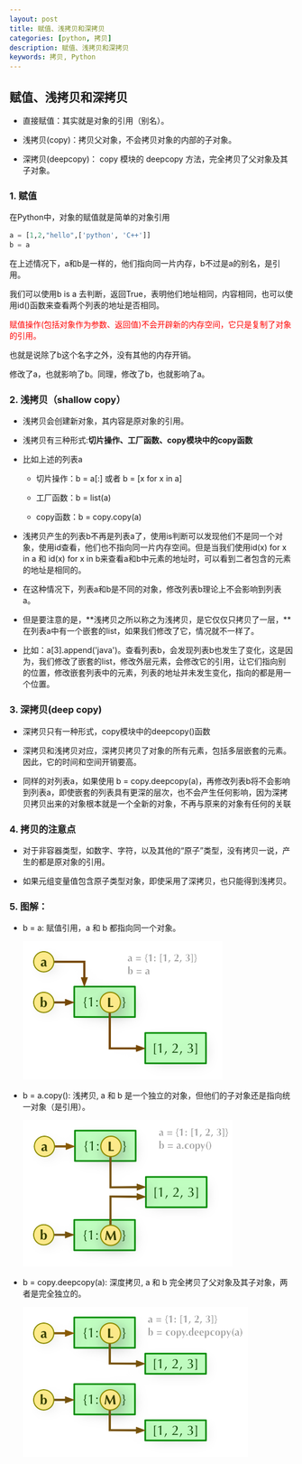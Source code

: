 ```yaml
---
layout: post
title: 赋值、浅拷贝和深拷贝
categories: [python, 拷贝]
description: 赋值、浅拷贝和深拷贝
keywords: 拷贝, Python
---
```


## 赋值、浅拷贝和深拷贝

- 直接赋值：其实就是对象的引用（别名）。

- 浅拷贝(copy)：拷贝父对象，不会拷贝对象的内部的子对象。

- 深拷贝(deepcopy)： copy 模块的 deepcopy 方法，完全拷贝了父对象及其子对象。

### 1. 赋值

在Python中，对象的赋值就是简单的对象引用

```python
a = [1,2,"hello",['python', 'C++']]
b = a
```

在上述情况下，a和b是一样的，他们指向同一片内存，b不过是a的别名，是引用。

我们可以使用b is a 去判断，返回True，表明他们地址相同，内容相同，也可以使用id()函数来查看两个列表的地址是否相同。

<font color='red'>赋值操作(包括对象作为参数、返回值)不会开辟新的内存空间，它只是复制了对象的引用。</font><br>

也就是说除了b这个名字之外，没有其他的内存开销。

修改了a，也就影响了b。同理，修改了b，也就影响了a。

### 2. 浅拷贝（shallow copy）

- 浅拷贝会创建新对象，其内容是原对象的引用。

- 浅拷贝有三种形式:**切片操作、工厂函数、copy模块中的copy函数**

- 比如上述的列表a

  - 切片操作：b = a[:] 或者 b = [x for x in a]

  - 工厂函数：b = list(a)

  - copy函数：b = copy.copy(a)

- 浅拷贝产生的列表b不再是列表a了，使用is判断可以发现他们不是同一个对象，使用id查看，他们也不指向同一片内存空间。但是当我们使用id(x) for x in a 和 id(x) for x in b来查看a和b中元素的地址时，可以看到二者包含的元素的地址是相同的。

- 在这种情况下，列表a和b是不同的对象，修改列表b理论上不会影响到列表a。

- 但是要注意的是，**浅拷贝之所以称之为浅拷贝，是它仅仅只拷贝了一层，**在列表a中有一个嵌套的list，如果我们修改了它，情况就不一样了。

- 比如：a[3].append('java')。查看列表b，会发现列表b也发生了变化，这是因为，我们修改了嵌套的list，修改外层元素，会修改它的引用，让它们指向别的位置，修改嵌套列表中的元素，列表的地址并未发生变化，指向的都是用一个位置。

### 3. 深拷贝(deep copy)

- 深拷贝只有一种形式，copy模块中的deepcopy()函数

- 深拷贝和浅拷贝对应，深拷贝拷贝了对象的所有元素，包括多层嵌套的元素。因此，它的时间和空间开销要高。

- 同样的对列表a，如果使用 b = copy.deepcopy(a)，再修改列表b将不会影响到列表a，即使嵌套的列表具有更深的层次，也不会产生任何影响，因为深拷贝拷贝出来的对象根本就是一个全新的对象，不再与原来的对象有任何的关联

### 4. 拷贝的注意点

- 对于非容器类型，如数字、字符，以及其他的“原子”类型，没有拷贝一说，产生的都是原对象的引用。

- 如果元组变量值包含原子类型对象，即使采用了深拷贝，也只能得到浅拷贝。

### 5. 图解：

- b = a: 赋值引用，a 和 b 都指向同一个对象。

  ![](images/copy1.png)

- b = a.copy(): 浅拷贝, a 和 b 是一个独立的对象，但他们的子对象还是指向统一对象（是引用）。

  ![](images/copy2.png)

- b = copy.deepcopy(a): 深度拷贝, a 和 b 完全拷贝了父对象及其子对象，两者是完全独立的。

  ![](images/copy3.png)
